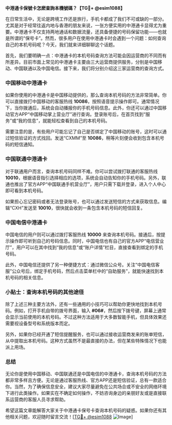 **中港通卡保號卡怎麽查詢本機號碼？【TG💪+ @esim1088】**

在日常生活中，无论是跨境工作还是旅行，手机卡都成了我们不可或缺的一部分。尤其是对于经常往返内地与香港的朋友来说，一张方便实用的中港通卡显得尤为重要。中港通卡不仅支持两地通话和数据流量，还具备便捷的号码保留功能——也就是所谓的“保号卡”。然而，很多用户在使用中港通卡时会遇到一个问题：如何查询自己的本机号码呢？今天，我们就来详细聊聊这个话题。

首先，我们要明确一点：中港通卡的本机号码查询方法可能会因运营商的不同而有所差异。目前市面上常见的中港通卡主要由三大运营商提供服务，分别是中国移动、中国联通以及中国电信。接下来，我们将分别介绍这三家运营商的查询方式。

### 中国移动中港通卡

如果你使用的中港通卡是中国移动提供的，那么查询本机号码的方法非常简单。你可以直接拨打中国移动的客服热线 **10086**，按照语音提示操作即可。通常情况下，当你拨通后，系统会自动播报你的手机号码信息。此外，你还可以通过中国移动官方APP“中国移动掌上营业厅”进行查询。登录账号后，在首页找到“服务”或“我的信息”，就能轻松查看到自己的本机号码。

需要注意的是，有些用户可能忘记了自己是否绑定了中国移动的账号，这时可以通过短信验证的方式找回。发送“CXMM”至 **10086**，稍等片刻便会收到包含本机号码的短信通知。

### 中国联通中港通卡

对于联通用户而言，查询本机号码同样不难。你可以尝试拨打联通的客服热线 **10010**，根据语音指引选择相应的选项，系统会自动告知你的手机号码。另外，联通也推出了官方APP“中国联通手机营业厅”，用户只需下载并登录，进入个人中心即可看到本机号码。

如果担心忘记密码或者无法登录账号，也可以通过发送短信的方式来获取信息。编辑“CXH”发送至 **10010**，很快就会收到一条包含本机号码的短信回复。

### 中国电信中港通卡

中国电信的用户则可以通过拨打客服热线 **10000** 来查询本机号码。接通后，按提示操作即可听到自己的号码信息。同时，中国电信也有自己的官方APP“电信营业厅”，用户可以在其中找到“我的信息”或“账户详情”栏目，直接查看到绑定的手机号码。

此外，中国电信还提供了另一种便捷方式：通过微信公众号。关注“中国电信客服”公众号后，绑定手机号码，然后点击菜单栏中的“自助服务”，就能快速找到本机号码的相关信息。

### 小贴士：查询本机号码的其他途径

除了上述三种主要方法外，还有一些通用的小技巧可以帮助你更快地找到本机号码。例如，打开手机自带的拨号界面，输入 **#06#**，然后按下拨号键，屏幕上通常会显示当前使用的本机号码。不过这种方法适用于大多数智能手机，但具体效果还需要视设备型号和系统版本而定。

另外，如果你已经开通了短信提醒服务，也可以通过接收运营商发来的账单短信，从中提取出本机号码。这种方式虽然不是最直接的办法，但在某些特殊情况下也能派上用场。

### 总结

无论你是使用中国移动、中国联通还是中国电信的中港通卡，查询本机号码的方法都非常多样且方便。无论是通过客服热线、官方APP还是短信验证，总有一款适合你。当然，为了确保信息安全，建议大家尽量避免在公共场合或不安全的网络环境下进行此类操作。如果实在不确定如何操作，不妨咨询身边的亲朋好友或是直接联系运营商的客服人员寻求帮助。

希望这篇文章能解答大家关于中港通卡保号卡查询本机号码的疑惑。如果你还有其他相关问题，欢迎随时留言交流！[[TG💪+ @esim1088](https://t.me/s/esim1088) ![Image](https://i.postimg.cc/4NQfJmqS/Snipaste-2025-05-13-00-14-12.png)]